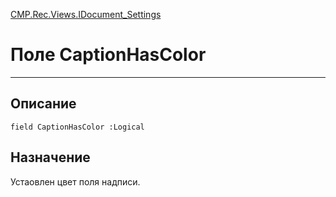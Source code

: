 ﻿---
Link: CMP.Rec.Views.IDocument_Settings.@CaptionHasColor
---

<!---  Навигация
[Имя проекта](#) :
-->
[CMP.Rec.Views.IDocument_Settings](Default)

# Поле CaptionHasColor
---

## Описание

    field CaptionHasColor :Logical

<!--
## Аргументы{#Args}

### Аргумент1

Описание аргумента 1
-->

## Назначение

Устаовлен цвет поля надписи.

<!--
## Пример

    CaptionHasColor...
-->

